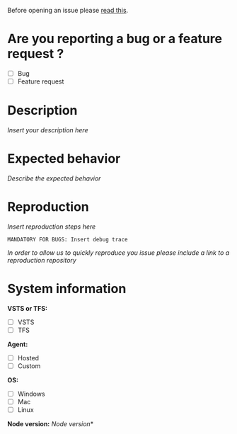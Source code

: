 Before opening an issue please [read this](https://github.com/marceloavf/github-tools-vsts/wiki/How-to-Report-an-issue).

# Are you reporting a bug or a feature request ?
* [ ] Bug
* [ ] Feature request

# Description

*Insert your description here*

# Expected behavior

*Describe the expected behavior*

# Reproduction

*Insert reproduction steps here*

```
MANDATORY FOR BUGS: Insert debug trace
```

*In order to allow us to quickly reproduce you issue please include a link to a reproduction repository*

# System information

**VSTS or TFS:**
* [ ] VSTS
* [ ] TFS

**Agent:**
* [ ] Hosted
* [ ] Custom

**OS:**
* [ ] Windows
* [ ] Mac
* [ ] Linux

**Node version:**
*Node version**
